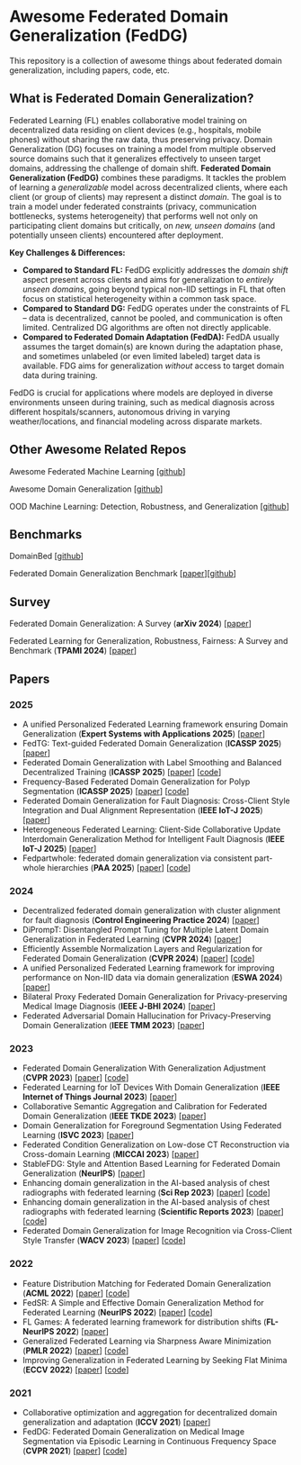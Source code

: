 # Awesome Federated Domain Generalization (FedDG)

This repository is a collection of awesome things about federated domain generalization, including papers, code, etc.

## What is Federated Domain Generalization?

Federated Learning (FL) enables collaborative model training on decentralized data residing on client devices (e.g., hospitals, mobile phones) without sharing the raw data, thus preserving privacy. Domain Generalization (DG) focuses on training a model from multiple observed source domains such that it generalizes effectively to unseen target domains, addressing the challenge of domain shift. **Federated Domain Generalization (FedDG)** combines these paradigms. It tackles the problem of learning a *generalizable* model across decentralized clients, where each client (or group of clients) may represent a distinct *domain*. The goal is to train a model under federated constraints (privacy, communication bottlenecks, systems heterogeneity) that performs well not only on participating client domains but critically, on *new, unseen domains* (and potentially unseen clients) encountered after deployment.

**Key Challenges & Differences:**
* **Compared to Standard FL:** FedDG explicitly addresses the *domain shift* aspect present across clients and aims for generalization to *entirely unseen domains*, going beyond typical non-IID settings in FL that often focus on statistical heterogeneity within a common task space.
* **Compared to Standard DG:** FedDG operates under the constraints of FL – data is decentralized, cannot be pooled, and communication is often limited. Centralized DG algorithms are often not directly applicable.
* **Compared to Federated Domain Adaptation (FedDA):** FedDA usually assumes the target domain(s) are known during the adaptation phase, and sometimes unlabeled (or even limited labeled) target data is available. FDG aims for generalization *without* access to target domain data during training.

FedDG is crucial for applications where models are deployed in diverse environments unseen during training, such as medical diagnosis across different hospitals/scanners, autonomous driving in varying weather/locations, and financial modeling across disparate markets.

## Other Awesome Related Repos

Awesome Federated Machine Learning [[github](https://github.com/innovation-cat/Awesome-Federated-Machine-Learning)]

Awesome Domain Generalization [[github](https://github.com/junkunyuan/Awesome-Domain-Generalization)]

OOD Machine Learning: Detection, Robustness, and Generalization [[github](https://github.com/huytransformer/Awesome-Out-Of-Distribution-Detection)]

## Benchmarks

DomainBed [[github](https://github.com/facebookresearch/DomainBed)]

Federated Domain Generalization Benchmark [[paper](https://openreview.net/forum?id=wprSv7ichW)][[github](https://github.com/inouye-lab/FedDG_Benchmark)]

## Survey

Federated Domain Generalization: A Survey (**arXiv 2024**)  [[paper](https://arxiv.org/abs/2306.01334)]

Federated Learning for Generalization, Robustness, Fairness: A Survey and Benchmark (**TPAMI 2024**) [[paper](https://arxiv.org/abs/2311.06750)]

## Papers

### 2025
- A unified Personalized Federated Learning framework ensuring Domain Generalization (**Expert Systems with Applications 2025**) [[paper](https://doi.org/10.1016/j.eswa.2024.125700)]
- FedTG: Text-guided Federated Domain Generalization (**ICASSP 2025**) [[paper](https://doi.org/10.1109/ICASSP49660.2025.10888120)]
- Federated Domain Generalization with Label Smoothing and Balanced Decentralized Training (**ICASSP 2025**) [[paper](https://doi.org/10.1109/ICASSP49660.2025.10888230)] [[code](https://github.com/AhmedMostafaSoliman/FedPartWhole)]
- Frequency-Based Federated Domain Generalization for Polyp Segmentation (**ICASSP 2025**) [[paper](https://doi.org/10.1109/ICASSP49660.2025.10889662)] [[code](https://github.com/nubagcilab/icassp2025-fdgpolyp)]
- Federated Domain Generalization for Fault Diagnosis: Cross-Client Style Integration and Dual Alignment Representation (**IEEE IoT-J 2025**) [[paper](https://doi.org/10.1109/JIOT.2025.3551339)]
- Heterogeneous Federated Learning: Client-Side Collaborative Update Interdomain Generalization Method for Intelligent Fault Diagnosis (**IEEE IoT-J 2025**) [[paper](https://doi.org/10.1109/JIOT.2024.3489617)]
- Fedpartwhole: federated domain generalization via consistent part-whole hierarchies (**PAA 2025**) [[paper](https://doi.org/10.1007/s10044-025-01439-4)] [[code](https://github.com/AhmedMostafaSoliman/FedPartWhole)]
### 2024
- Decentralized federated domain generalization with cluster alignment for fault diagnosis (**Control Engineering Practice 2024**) [[paper](https://doi.org/10.1016/j.conengprac.2024.105951)]
- DiPrompT: Disentangled Prompt Tuning for Multiple Latent Domain Generalization in Federated Learning (**CVPR 2024**) [[paper](https://openaccess.thecvf.com/content/CVPR2024/html/Bai_DiPrompT_Disentangled_Prompt_Tuning_for_Multiple_Latent_Domain_Generalization_in_CVPR_2024_paper.html)]
- Efficiently Assemble Normalization Layers and Regularization for Federated Domain Generalization (**CVPR 2024**) [[paper](https://openaccess.thecvf.com/content/CVPR2024/html/Le_Efficiently_Assemble_Normalization_Layers_and_Regularization_for_Federated_Domain_Generalization_CVPR_2024_paper.html)] [[code](https://github.com/lhkhiem28/gPerXAN)]
- A unified Personalized Federated Learning framework for improving performance on Non-IID data via domain generalization (**ESWA 2024**) [[paper](https://doi.org/10.1016/j.eswa.2024.125700)]
- Bilateral Proxy Federated Domain Generalization for Privacy-preserving Medical Image Diagnosis (**IEEE J-BHI 2024**) [[paper](https://doi.org/10.1109/JBHI.2024.3456440)]
- Federated Adversarial Domain Hallucination for Privacy-Preserving Domain Generalization (**IEEE TMM 2023**) [[paper](https://doi.org/10.1109/tmm.2023.3257566)]
### 2023
- Federated Domain Generalization With Generalization Adjustment (**CVPR 2023**) [[paper](https://openaccess.thecvf.com/content/CVPR2023/html/Zhang_Federated_Domain_Generalization_With_Generalization_Adjustment_CVPR_2023_paper.html)] [[code](https://github.com/MediaBrain-SJTU/FedDG-GA)]
- Federated Learning for IoT Devices With Domain Generalization (**IEEE Internet of Things Journal 2023**) [[paper](https://doi.org/10.1109/JIOT.2022.3173489)]
- Collaborative Semantic Aggregation and Calibration for Federated Domain Generalization (**IEEE TKDE 2023**) [[paper](https://doi.org/10.1109/TKDE.2023.3273882)]
- Domain Generalization for Foreground Segmentation Using Federated Learning (**ISVC 2023**) [[paper](https://doi.org/10.1007/978-3-031-47969-4_20)]
- Federated Condition Generalization on Low-dose CT Reconstruction via Cross-domain Learning (**MICCAI 2023**) [[paper](https://doi.org/10.1007/978-3-031-43898-1_5)]
- StableFDG: Style and Attention Based Learning for Federated Domain Generalization (**NeurIPS**) [[paper](https://proceedings.neurips.cc/paper_files/paper/2023/hash/dae8bdacd265399b193e6b43d44a80f0-Abstract-Conference.html)]
- Enhancing domain generalization in the AI-based analysis of chest radiographs with federated learning (**Sci Rep 2023**) [[paper](https://doi.org/10.1038/s41598-023-49956-8)] [[code](https://github.com/tayebiarasteh/fldomain)]
- Enhancing domain generalization in the AI-based analysis of chest radiographs with federated learning (**Scientific Reports 2023**) [[paper](https://doi.org/10.1038/s41598-023-49956-8)] [[code](https://github.com/tayebiarasteh/FLdomain)]
- Federated Domain Generalization for Image Recognition via Cross-Client Style Transfer (**WACV 2023**) [[paper](https://openaccess.thecvf.com/content/WACV2023/html/Chen_Federated_Domain_Generalization_for_Image_Recognition_via_Cross-Client_Style_Transfer_WACV_2023_paper.html)] [[code](https://github.com/JeremyCJM/CCST)]
### 2022
- Feature Distribution Matching for Federated Domain Generalization (**ACML 2022**) [[paper](https://proceedings.mlr.press/v189/sun23a/sun23a.pdf)] [[code](https://github.com/yuweisunn/federated-knowledge-alignment)]
- FedSR: A Simple and Effective Domain Generalization Method for Federated Learning (**NeurIPS 2022**) [[paper](https://proceedings.neurips.cc/paper_files/paper/2022/hash/fd946a6c99541fddc3d64a3ea39a1bc2-Abstract-Conference.html)] [[code](https://github.com/atuannguyen/FedSR)]
- FL Games: A federated learning framework for distribution shifts (**FL-NeurIPS 2022**) [[paper](https://arxiv.org/pdf/2205.11101)]
- Generalized Federated Learning via Sharpness Aware Minimization (**PMLR 2022**) [[paper](https://proceedings.mlr.press/v162/qu22a.html)] [[code](https://github.com/NAVER-INTEL-Co-Lab/gaudi-byzantine)]
- Improving Generalization in Federated Learning by Seeking Flat Minima (**ECCV 2022**) [[paper](https://doi.org/10.1007/978-3-031-20050-2_38)] [[code](https://github.com/debcaldarola/fedsam)]
### 2021
- Collaborative optimization and aggregation for decentralized domain generalization and adaptation (**ICCV 2021**) [[paper](https://openaccess.thecvf.com/content/ICCV2021/html/Wu_Collaborative_Optimization_and_Aggregation_for_Decentralized_Domain_Generalization_and_Adaptation_ICCV_2021_paper.html)]
- FedDG: Federated Domain Generalization on Medical Image Segmentation via Episodic Learning in Continuous Frequency Space (**CVPR 2021**) [[paper](https://openaccess.thecvf.com/content/CVPR2021/html/Liu_FedDG_Federated_Domain_Generalization_on_Medical_Image_Segmentation_via_Episodic_CVPR_2021_paper.html)] [[code](https://github.com/liuquande/FedDG-ELCFS)]
